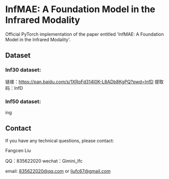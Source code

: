 # InfMAE: A Foundation Model in the Infrared Modality
Official PyTorch implementation of the paper entitled 'InfMAE: A Foundation Model in the Infrared Modality'.

## Dataset
### Inf30 dataset: 
链接：https://pan.baidu.com/s/1XRoFd314I0K-L8ADb8KgPQ?pwd=InfD 
提取码：InfD 

### Inf50 dataset:
ing

## Contact
If you have any technical questions, please contact:

Fangcen Liu

QQ：835622020 wechat：Gimini_lfc

email: 835622020@qq.com  or liufc67@gmail.com
